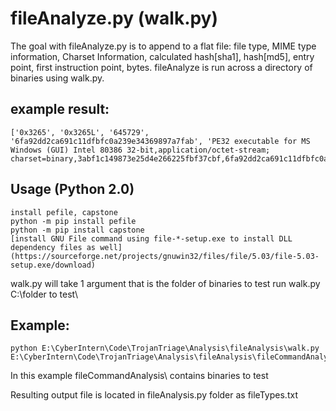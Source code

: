 fileAnalyze.py (walk.py)
==================================

The goal with fileAnalyze.py is to append to a flat file: file type, MIME type information, Charset Information, calculated hash[sha1], hash[md5], entry point, first instruction point, bytes.  fileAnalyze is run across a directory of binaries using walk.py.

example result:
------------------
	['0x3265', '0x3265L', '645729', '6fa92dd2ca691c11dfbfc0a239e34369897a7fab', 'PE32 executable for MS Windows (GUI) Intel 80386 32-bit,application/octet-stream; charset=binary,3abf1c149873e25d4e266225fbf37cbf,6fa92dd2ca691c11dfbfc0a239e34369897a7fab']

Usage (Python 2.0)
------------------
	install pefile, capstone
	python -m pip install pefile
	python -m pip install capstone
	[install GNU File command using file-*-setup.exe to install DLL dependency files as well](https://sourceforge.net/projects/gnuwin32/files/file/5.03/file-5.03-setup.exe/download)

walk.py will take 1 argument that is the folder of binaries to test
run walk.py C:\folder to test\

Example:
------------------
	python E:\CyberIntern\Code\TrojanTriage\Analysis\fileAnalysis\walk.py E:\CyberIntern\Code\TrojanTriage\Analysis\fileAnalysis\fileCommandAnalysis\

In this example fileCommandAnalysis\ contains binaries to test

Resulting output file is located in fileAnalysis.py folder as fileTypes.txt
